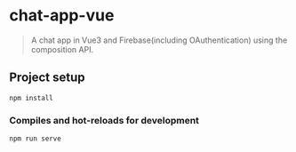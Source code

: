 # chat-app-vue
>A chat app in Vue3 and Firebase(including OAuthentication) using the composition API.
## Project setup
```
npm install
```

### Compiles and hot-reloads for development
```
npm run serve
```

